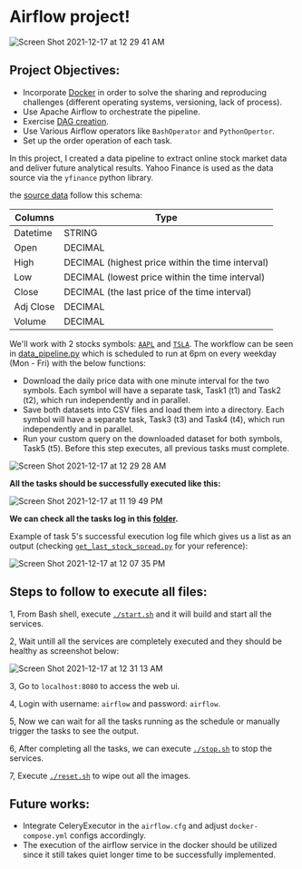 # Airflow project!

![Screen Shot 2021-12-17 at 12 29 41 AM](https://user-images.githubusercontent.com/70767722/146494463-25db01b5-0a04-4ef6-a6f5-b20e4278cd47.png)

## Project Objectives:

* Incorporate [Docker](https://github.com/Andy-Pham-72/airflow-mini-project1/blob/master/docker-compose.yml) in order to solve the sharing and reproducing challenges (different operating systems, versioning, lack of process).
* Use Apache Airflow to orchestrate the pipeline.
* Exercise [DAG creation](https://github.com/Andy-Pham-72/airflow-mini-project1/blob/master/mnt/airflow/dags/data_pipeline.py).
* Use Various Airflow operators like `BashOperator` and `PythonOpertor`.
* Set up the order operation of each task.

In this project, I created a data pipeline to extract online stock market data and deliver future analytical results. Yahoo Finance is used as the data source via the `yfinance` python library.

the [source data](https://github.com/Andy-Pham-72/airflow-mini-project1/tree/master/mnt/airflow/tmp/data) follow this schema:

|    Columns        |  Type                                        |
|-------------------|-----------------------------------------------------|
|Datetime   | STRING                                 |   
|Open        | DECIMAL                                  |   
|High          | DECIMAL (highest price within the time interval)                                       |
|Low   | DECIMAL (lowest price within the time interval)                            |
|Close       | DECIMAL (the last price of the time interval)                             |
|Adj Close    | DECIMAL                             |
|Volume | DECIMAL                              |

We'll work with 2 stocks symbols: [`AAPL`](https://github.com/Andy-Pham-72/airflow-mini-project1/blob/master/mnt/airflow/tmp/data/2021-12-16/AAPL_data.csv) and [`TSLA`](https://github.com/Andy-Pham-72/airflow-mini-project1/blob/master/mnt/airflow/tmp/data/2021-12-16/TSLA_data.csv). The workflow can be seen in [data_pipeline.py](https://github.com/Andy-Pham-72/airflow-mini-project1/blob/master/mnt/airflow/dags/data_pipeline.py) which is scheduled to run at 6pm on every weekday (Mon - Fri) with the below functions:

- Download the daily price data with one minute interval for the two symbols. Each symbol will have a separate task, Task1 (t1) and Task2 (t2), which run independently and in parallel.
- Save both datasets into CSV files and load them into a directory. Each symbol will have a separate task, Task3 (t3) and Task4 (t4), which run independently and in parallel.
- Run your custom query on the downloaded dataset for both symbols, Task5 (t5). Before this step executes, all previous tasks must complete.

![Screen Shot 2021-12-17 at 12 29 28 AM](https://user-images.githubusercontent.com/70767722/146494411-a9ae5a15-e154-4068-a2fa-032831e0cfd9.png)

**All the tasks should be successfully executed like this:**

![Screen Shot 2021-12-17 at 11 19 49 PM](https://user-images.githubusercontent.com/70767722/146628718-04c3532d-24cc-4466-907d-61a817f889c9.png)

**We can check all the tasks log in this [folder](https://github.com/Andy-Pham-72/airflow-mini-project1/tree/master/mnt/airflow/logs/marketvol).**

Example of task 5's successful execution log file which gives us a list as an output (checking [`get_last_stock_spread.py`](https://github.com/Andy-Pham-72/airflow-mini-project1/blob/master/mnt/airflow/dags/get_last_stock_spread.py) for your reference):

![Screen Shot 2021-12-17 at 12 07 35 PM](https://user-images.githubusercontent.com/70767722/146582104-6ec1cd61-9e3d-4401-9b88-27f70e0f424c.png)

## Steps to follow to execute all files:

1, From Bash shell, execute [`./start.sh`](https://github.com/Andy-Pham-72/airflow-mini-project1/blob/master/start.sh) and it will build and start all the services.

2, Wait untill all the services are completely executed and they should be healthy as screenshot below:

![Screen Shot 2021-12-17 at 12 31 13 AM](https://user-images.githubusercontent.com/70767722/146494230-c63765d3-6bfb-4162-83a9-1ed378fba5b8.png)

3, Go to `localhost:8080` to access the web ui.

4, Login with username: `airflow` and password: `airflow`.

5, Now we can wait for all the tasks running as the schedule or manually trigger the tasks to see the output.

6, After completing all the tasks, we can execute [`./stop.sh`](https://github.com/Andy-Pham-72/airflow-mini-project1/blob/master/stop.sh) to stop the services.

7, Execute [`./reset.sh`](https://github.com/Andy-Pham-72/airflow-mini-project1/blob/master/reset.sh) to wipe out all the images.

## Future works:
- Integrate CeleryExecutor in the `airflow.cfg` and adjust `docker-compose.yml` configs accordingly.
- The execution of the airflow service in the docker should be utilized since it still takes quiet longer time to be successfully implemented.
